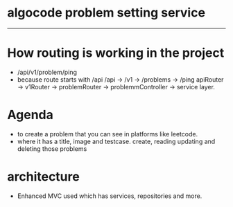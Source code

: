 # algocode problem setting service

________________

# How routing is working in the project

 - /api/v1/problem/ping
  - because route starts with /api
   /api      -> /v1        -> /problems    -> /ping
   apiRouter -> v1Router -> problemRouter -> problemmController -> service layer.


# Agenda

- to create a problem that you can see in platforms like leetcode.
- where it has a title, image and testcase. create, reading updating and deleting those problems


# architecture

- Enhanced MVC used which has services, repositories and more.